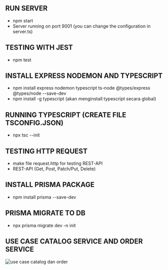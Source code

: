 ## RUN SERVER
- npm start
- Server running on port 9001 (you can change the configuration in server.ts)

## TESTING WITH JEST
- npm test

## INSTALL EXPRESS NODEMON AND TYPESCRIPT
- npm install express nodemon typescript ts-node @types/express @types/node --save-dev
- npm install -g typescript (akan menginstall typescript secara global)

## RUNNING TYPESCRIPT (CREATE FILE TSCONFIG.JSON)
- npx tsc --init

## TESTING HTTP REQUEST
- make file request.http for testing REST-API
- REST-API (Get, Post, Patch/Put, Delete)

## INSTALL PRISMA PACKAGE
- npm install prisma --save-dev

## PRISMA MIGRATE TO DB
- npx prisma migrate dev -n init

## USE CASE CATALOG SERVICE AND ORDER SERVICE

![use case catalog dan order](https://github.com/user-attachments/assets/562d146b-561b-471e-b052-a8e849ce926e)
